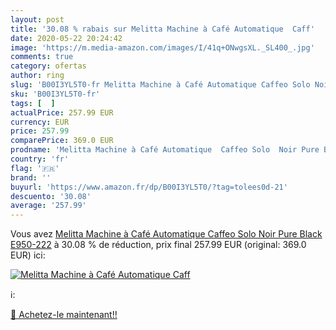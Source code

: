 ```yaml
---
layout: post
title: '30.08 % rabais sur Melitta Machine à Café Automatique  Caff'
date: 2020-05-22 20:24:42
image: 'https://m.media-amazon.com/images/I/41q+ONwgsXL._SL400_.jpg'
comments: true
category: ofertas
author: ring
slug: 'B00I3YL5T0-fr Melitta Machine à Café Automatique Caffeo Solo Noir Pure...'
sku: 'B00I3YL5T0-fr'
tags: [  ]
actualPrice: 257.99 EUR
currency: EUR
price: 257.99
comparePrice: 369.0 EUR
prodname: 'Melitta Machine à Café Automatique  Caffeo Solo  Noir Pure Black  E950-222'
country: 'fr'
flag: '🇫🇷'
brand: ''
buyurl: 'https://www.amazon.fr/dp/B00I3YL5T0/?tag=tolees0d-21'
descuento: '30.08'
average: '257.99'
---
```


Vous avez [Melitta Machine à Café Automatique  Caffeo Solo  Noir Pure Black  E950-222](https://www.amazon.fr/dp/B00I3YL5T0/?tag=tolees0d-21)  à  30.08 % de réduction, prix final  257.99 EUR (original: 369.0 EUR) ici:

[![Melitta Machine à Café Automatique  Caff](https://m.media-amazon.com/images/I/41q+ONwgsXL._SL400_.jpg)](https://www.amazon.fr/dp/B00I3YL5T0/?tag=tolees0d-21)

ℹ️:


[🛒 Achetez-le maintenant!!](https://www.amazon.fr/dp/B00I3YL5T0/?tag=tolees0d-21)
